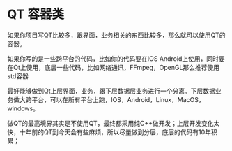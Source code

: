 # QT 容器类

如果你项目写QT比较多，跟界面，业务相关的东西比较多，那么就可以使用QT的容器。

如果你写的是一些跨平台的代码，比如你的代码要在IOS Android上使用，同时要在Qt上使用，底层一些代码，比如网络通讯，FFmpeg，OpenGL那么推荐使用std容器

最好能够做到Qt上层界面，业务，跟下层数据层业务进行一个分离。下层数据业务做大跨平台，可以在所有平台上跑，IOS，Android，Linux，MacOS，windows。

做QT的最高境界其实是不使用QT，最终都采用纯C++做开发；上层开发变化太快，十年前的QT到今天会有些麻烦，所以尽量做到分层，底层的代码有10年积累；
